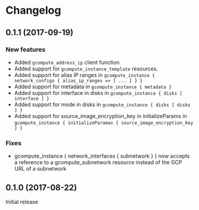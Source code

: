 # Changelog

## 0.1.1 (2017-09-19)

### New features

- Added `gcompute_address_ip` client function.
- Added support for `gcompute_instance_template` resources.
- Added support for alias IP ranges in `gcompute_instance { network_configs {
  alias_ip_ranges => [ ... ] } }`
- Added support for metadata in `gcompute_instance { metadata }`
- Added support for interface in disks in `gcompute_instance { disks [
  interface ] }`
- Added support for mode in disks in `gcompute_instance { disks [ disks ] }`
- Added support for source_image_encryption_key in initializeParams in
  `gcompute_instance { initializeParamas { source_image_encryption_key } }`

### Fixes

- gcompute_instance { network_interfaces { subnetwork } } now accepts a
  reference to a gcompute_subnetwork resource instead of the GCP URL of a
  subnetwork

## 0.1.0 (2017-08-22)

Initial release
